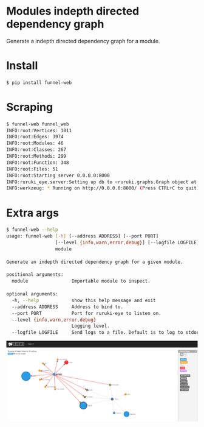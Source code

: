 # Modules indepth directed dependency graph 
Generate a indepth directed dependency graph for a module.

# Install
```bash
$ pip install funnel-web
```

# Scraping
```bash
$ funnel-web funnel_web
INFO:root:Vertices: 1011
INFO:root:Edges: 3974
INFO:root:Modules: 46
INFO:root:Classes: 267
INFO:root:Methods: 299
INFO:root:Function: 348
INFO:root:Files: 51
INFO:root:Starting server 0.0.0.0:8000
INFO:ruruki_eye.server:Setting up db to <ruruki.graphs.Graph object at 0x10e7ff450>
INFO:werkzeug: * Running on http://0.0.0.0:8000/ (Press CTRL+C to quit)
```

# Extra args
```bash
$ funnel-web --help
usage: funnel-web [-h] [--address ADDRESS] [--port PORT]
                  [--level {info,warn,error,debug}] [--logfile LOGFILE]
                  module

Generate an indepth directed dependency graph for a given module.

positional arguments:
  module                Importable module to inspect.

optional arguments:
  -h, --help            show this help message and exit
  --address ADDRESS     Address to bind to.
  --port PORT           Port for ruruki-eye to listen on.
  --level {info,warn,error,debug}
                        Logging level.
  --logfile LOGFILE     Send logs to a file. Default is to log to stdout.
```

![Screenshot](/funnel-web.png)
